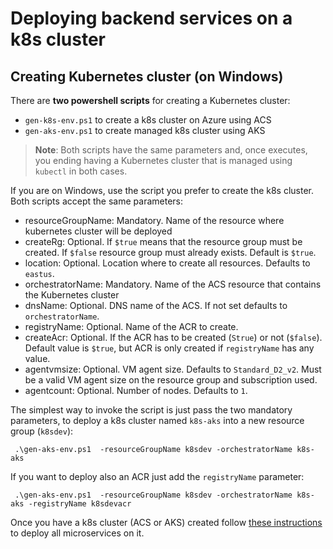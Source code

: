 # Deploying backend services on a k8s cluster

## Creating Kubernetes cluster (on Windows)

There are **two powershell scripts** for creating a Kubernetes cluster:

* `gen-k8s-env.ps1` to create a k8s cluster on Azure using ACS
* `gen-aks-env.ps1` to create managed k8s cluster using AKS

>**Note**: Both scripts have the same parameters and, once executes, you ending having a Kubernetes cluster that is managed using `kubectl` in both cases. 

If you are on Windows, use the script you prefer to create the k8s cluster. Both scripts accept the same parameters:

* resourceGroupName: Mandatory. Name of the resource where kubernetes cluster will be deployed 
* createRg: Optional. If `$true` means that the resource group must be created. If `$false` resource group must already exists. Default is `$true`.
* location: Optional. Location where to create all resources. Defaults to `eastus`.
* orchestratorName: Mandatory. Name of the ACS resource that contains the Kubernetes cluster
* dnsName: Optional. DNS name of the ACS. If not set defaults to `orchestratorName`.
* registryName: Optional. Name of the ACR to create.
* createAcr: Optional. If the ACR has to be created (`Strue`) or not (`$false`). Default value is `$true`, but ACR is only created if `registryName` has any value.
* agentvmsize: Optional. VM agent size. Defaults to `Standard_D2_v2`. Must be a valid VM agent size on the resource group and subscription used.
* agentcount: Optional. Number of nodes. Defaults to `1`. 

The simplest way to invoke the script is just pass the two mandatory parameters, to deploy a k8s cluster named `k8s-aks` into a new resource group (`k8sdev`):

```
 .\gen-aks-env.ps1  -resourceGroupName k8sdev -orchestratorName k8s-aks
```

If you want to deploy also an ACR just add the `registryName` parameter:

```
 .\gen-aks-env.ps1  -resourceGroupName k8sdev -orchestratorName k8s-aks -registryName k8sdevacr
```

Once you have a k8s cluster (ACS or AKS) created follow [these instructions](./deploy.md) to deploy all microservices on it.
